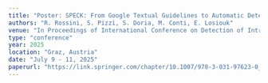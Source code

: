 ```yaml
---
title: "Poster: SPECK: From Google Textual Guidelines to Automatic Detection of Android Apps Vulnerabilities"
authors: "R. Rossini, S. Pizzi, S. Doria, M. Conti, E. Losiouk"
venue: "In Proceedings of International Conference on Detection of Intrusions and Malware, and Vulnerability Assessment (DIMVA 2025)"
type: "conference"
year: 2025
location: "Graz, Austria"
date: "July 9 - 11, 2025"
paperurl: "https://link.springer.com/chapter/10.1007/978-3-031-97623-0_10"
---
```


